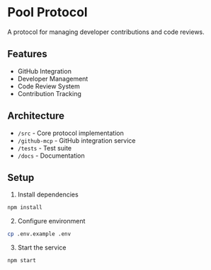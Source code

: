 # Pool Protocol

A protocol for managing developer contributions and code reviews.

## Features

- GitHub Integration
- Developer Management
- Code Review System
- Contribution Tracking

## Architecture

- `/src` - Core protocol implementation
- `/github-mcp` - GitHub integration service
- `/tests` - Test suite
- `/docs` - Documentation

## Setup

1. Install dependencies
```bash
npm install
```

2. Configure environment
```bash
cp .env.example .env
```

3. Start the service
```bash
npm start
```
